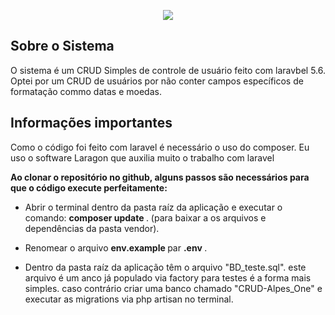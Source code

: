 <p align="center"><img src="https://laravel.com/assets/img/components/logo-laravel.svg"></p>


## Sobre o Sistema


<p> O sistema é um CRUD Simples de controle de usuário feito com laravbel 5.6. Optei por um CRUD de usuários por não conter campos específicos de formatação commo datas e moedas. </p>

## Informações importantes

<p> Como o código foi feito com laravel é necessário o uso do composer. Eu uso o software Laragon que auxilia muito o trabalho com laravel </p>
  
 <p> <strong> Ao clonar o repositório no github, alguns passos são necessários para que o código execute perfeitamente:</strong> </p>
      
- Abrir o terminal dentro da pasta raíz da aplicação e executar o comando: <strong> composer update </strong>. (para baixar a os arquivos e dependências da pasta vendor). 

- Renomear o arquivo <strong> env.example </strong> par <strong> .env </strong>.

- Dentro da pasta raíz da aplicação têm o arquivo <bold>"BD_teste.sql"<bold>. este arquivo é um anco já populado via factory para testes é a forma  mais simples. caso contrário criar uma banco chamado "CRUD-Alpes_One" e executar as migrations via php artisan no terminal. 






